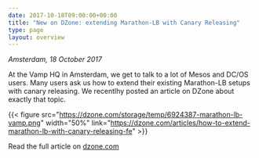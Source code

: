 ```yaml
---
date: 2017-10-18T09:00:00+00:00
title: "New on DZone: extending Marathon-LB with Canary Releasing"
type: page
layout: overview
---
```

*Amsterdam, 18 October 2017*

At the Vamp HQ in Amsterdam, we get to talk to a lot of Mesos and DC/OS users. Many
users ask us how to extend their existing Marathon-LB setups with canary releasing. We recentlhy posted
an article on DZone about exactly that topic.

{{< figure src="https://dzone.com/storage/temp/6924387-marathon-lb-vamp.png" width="50%" link="https://dzone.com/articles/how-to-extend-marathon-lb-with-canary-releasing-fe" >}}

Read the full article on [dzone.com](https://dzone.com/articles/how-to-extend-marathon-lb-with-canary-releasing-fe)

<!--more-->
